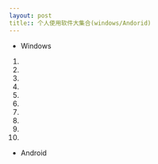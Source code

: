 ```yaml
---
layout: post
title:: 个人使用软件大集合(windows/Andorid)
---
```


- Windows
 01. 
 02. 
 03. 
 04. 
 05. 
 06. 
 07. 
 08. 
 09. 
 10. 


- Android 






